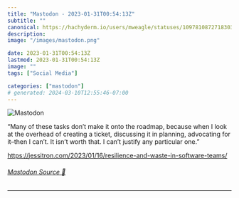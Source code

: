 ```yaml
---
title: "Mastodon - 2023-01-31T00:54:13Z"
subtitle: ""
canonical: https://hachyderm.io/users/mweagle/statuses/109781087271830365
description:
image: "/images/mastodon.png"

date: 2023-01-31T00:54:13Z
lastmod: 2023-01-31T00:54:13Z
image: ""
tags: ["Social Media"]

categories: ["mastodon"]
# generated: 2024-03-10T12:55:46-07:00
---
```

![Mastodon](/images/mastodon.png)

<p>“Many of these tasks don’t make it onto the roadmap, because when I look at the overhead of creating a ticket, discussing it in planning, advocating for it–then I can’t. It isn’t worth that. I can’t justify any particular one.”</p><p><a href="https://jessitron.com/2023/01/16/resilience-and-waste-in-software-teams/" target="_blank" rel="nofollow noopener noreferrer" translate="no"><span class="invisible">https://</span><span class="ellipsis">jessitron.com/2023/01/16/resil</span><span class="invisible">ience-and-waste-in-software-teams/</span></a></p>


###### [Mastodon Source 🐘](https://hachyderm.io/@mweagle/109781087271830365)

___
